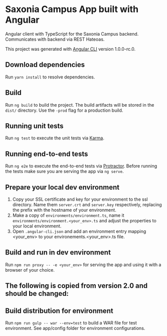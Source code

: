 # Saxonia Campus App built with Angular

Angular client with TypeScript for the Saxonia Campus backend.
Communicates with backend via REST Hateoas.

This project was generated with [Angular CLI](https://github.com/angular/angular-cli) version 1.0.0-rc.0.

## Download dependencies

Run `yarn install` to resolve dependencies.

## Build

Run `ng build` to build the project. The build artifacts will be stored in the `dist/` directory. Use the `-prod` flag for a production build.

## Running unit tests

Run `ng test` to execute the unit tests via [Karma](https://karma-runner.github.io).

## Running end-to-end tests

Run `ng e2e` to execute the end-to-end tests via [Protractor](http://www.protractortest.org/).
Before running the tests make sure you are serving the app via `ng serve`.

## Prepare your local dev environment

1. Copy your SSL certificate and key for your environment to the ssl directory. Name them 
`server.crt` and `server.key` respectively, replacing the prefix with the hostname of your 
environment.
2. Make a copy of `environments/environment.ts`, name it `environments/environment.<your_env>.ts` and adjust the 
properties to your local environment.
3. Open `.angular-cli.json` and add an environment entry mapping <your_env> to your environements.<your_env>.ts file.

## Build and run in dev environment

Run `npm run proxy -- -e <your_env>` for serving the app and using it with a browser of your choice.

## The following is copied from version 2.0 and should be changed:

## Build distribution for environment

Run `npm run gulp -- war --env=test` to build a WAR file for test environment. See app/config folder for environment
configurations.

